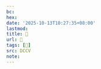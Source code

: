 ```yaml
---
bc:
hex:
date: '2025-10-13T10:27:35+08:00'
lastmod:
title: 􅅗
url: 􅅗
tags: [𨴖]
src: DCCV
note:
---
```

